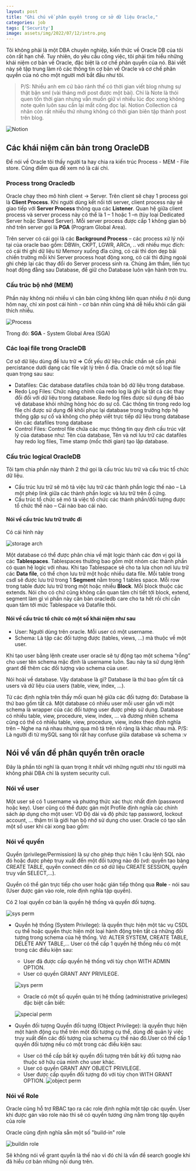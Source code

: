 ```yaml
---
layout: post
title: "Ghi chú về phân quyền trong cơ sở dữ liệu Oracle,"
categories: job
tags: ['Security']
image: assets/img/2022/07/12/intro.png
---
```


Tôi không phải là một DBA chuyên nghiệp, kiến thức về Oracle DB của tôi còn rất hạn chế. Tuy nhiên, do yêu cầu công việc, tôi phải tìm hiểu những khái niệm cơ bản về Oracle, đặc biệt là cơ chế phân quyền của nó. Bài viết này sẽ tập trung làm rõ các thông tin cơ bản về Oracle và cơ chế phân quyền của nó cho một người mới bắt đầu như tôi. 

>P/S: Nhiều anh em cứ bảo rảnh thế có thời gian viết blog nhưng sự thật bận sml (vài tháng mới post được một bài). Chỉ là Note là thói quen tốn thời gian nhưng vẫn muốn giữ vì nhiều lúc đọc xong không note quên luôn sau cần lại mất công đọc lại. Notion Collection cá nhân còn rất nhiều thứ nhưng không có thời gian biên tập thành post trên blog. 

![Notion]( {{site.url}}/assets/img/2022/07/12/notion.png)

## Các khái niệm căn bản trong OracleDB

Để nói về Oracle tôi thấy người ta hay chia ra kiến trúc Process - MEM - File store. Cũng điểm qua để xem nó là cái chi. 

### Process trong Oracledb

Oracle chạy theo mô hình client -> Server. Trên client sẽ chạy 1 process gọi là **Client Process**. Khi người dùng kết nối tới server, client process này sẽ giao tiếp với **Server Process** thông qua các **Listener**. Quan hệ giữa client process và server process này có thể là 1 – 1 hoặc 1 –n  (tùy loại Dedicated Server hoặc Shared Server). Mỗi server process được cấp 1 không gian bộ nhớ trên server gọi là **PGA** (Program Global Area).

Trên server có cái gọi là các **Background Process** – các process xử lý nội tại của oracle bao gồm: DBWn, CKPT, LGWR, ARCn, .. với nhiều mục đích: có cái thì ghi dữ liệu từ Memory xuống đĩa cứng, có cái thì dọn dẹp bãi chiến trường mỗi khi Server process hoạt động xong, có cái thì đứng ngoài ghi chép lại các thay đổi do Server process sinh ra. Chúng âm thầm, liên tục hoạt động đằng sau Database, để giữ cho Database luôn vận hành trơn tru.
 
### Cấu trúc bộ nhớ (MEM)

Phần này không nói nhiều vì căn bản cũng không liên quan nhiều ở nội dung hôm nay, chỉ xin post cái hình - cơ bản nhìn cũng khá dễ hiểu khỏi cần giải thích nhiều. 

![Process]( {{site.url}}/assets/img/2022/07/12/process.png)

Trong đó: **SGA** - System Global Area (SGA)

### Các loại file trong OracleDB

Cơ sở dữ liệu dùng để lưu trữ => Cốt yếu dữ liệu chắc chắn sẽ cần phải percistance dưới dạng các file vật lý trên ổ đĩa. Oracle có một số loại file quan trọng sau sau:

* Datafiles: Các database datafiles chứa toàn bộ dữ liệu trong database.
* Redo Log Files: Chức năng chính của redo log là ghi lại tất cả các thay đổi đối với dữ liệu trong database. Redo log files được sử dụng để bảo vệ database khỏi những hỏng hóc do sự cố. Các thông tin trong redo log file chỉ được sử dụng để khôi phục lại database trong trường hợp hệ thống gặp sự cố và không cho phép viết trực tiếp dữ liệu trong database lên các datafiles trong database
* Control Files: Control file chứa các mục thông tin quy định cấu trúc vật lý của database như: Tên của database, Tên và nơi lưu trữ các datafiles hay redo log files, Time stamp (mốc thời gian) tạo lập database. 

### Cấu trúc logical OracleDB

Tôi tạm chia phần này thành 2 thứ gọi là cấu trúc lưu trữ và cấu trúc tổ chức dữ liệu. 

* Cấu trúc lưu trữ sẽ mô tả việc lưu trữ các thành phần logic thế nào – Là một phép link giữa các thành phần logic và lưu trữ trên ổ cứng. 
* Cấu trúc tổ chức sẽ mô tả việc tổ chức các thành phần/đối tượng được tổ chức thế nào – Cái nào bao cái nào. 

#### Nói về cấu trúc lưu trữ trước đi

Có cái hình này

![storage arch]( {{site.url}}/assets/img/2022/07/12/storagearch.png)
 
Một database có thể được phân chia về mặt logic thành các đơn vị gọi là các **Tablespaces**.  Tablespaces thường bao gồm một nhóm các thành phần có quan hệ logic với nhau. Khi tạo Tablespace sẽ cho ta lựa chọn nơi lưu trữ các **Data file**, có thể chọn lưu trữ một hoặc nhiều data file. Mỗi table trong csdl sẽ được lưu trữ trong 1 **Segment** nằm trong 1 tables space. Mỗi row trong table được lưu trữ  trong một hoặc nhiều **Block**. Mỗi block thuộc các extends. Nói cho có chứ cũng không cần quan tâm chi tiết tới block, extend, segment làm gì vì phần này căn bản oracledb care cho ta hết rồi chỉ cần quan tâm tới mức Tablespace và Datafile thôi.

#### Nói về cấu trúc tổ chức có một số khái niệm như sau

* User: Người dùng trên oracle. Mỗi user có một username.
* Schema: Là tập các đối tượng được (tables, views, …) mà thuộc về một user.

Khi tạo user bằng lệnh create user  oracle sẽ tự động tạo một schema “rỗng” cho user tên schema mặc định là username luôn. Sau này ta sử dụng lệnh grant để thêm các đối tượng vào schema của user.

Nói hoài về database. Vậy database là gì? Database là thứ bao gồm tất cả users và dữ liệu của users (table, view, index, …). 

Từ các định nghĩa trên thấy mối quan hệ giữa các đối tượng đó: Database là thứ bao gồm tất cả. Một database có nhiều user mỗi user gắn với một schema là wrapper của các đối tượng user được phép sử dụng. Database có nhiều table, view, procedure, view, index, … và đương nhiên schema cũng có thể có nhiều table, view, procedure, view, index theo định nghĩa trên – Nghe na ná nhau nhưng qua mô tả trên rõ ràng là khác nhau mà. P/S: Là người đi từ mySQL sang tôi rất hay confuse giữa database và schema :v 

## Nói về vấn đề phân quyền trên oracle

Đây là phần tôi nghĩ là quan trọng ít nhất với những người như tôi người mà không phải DBA chỉ là system security culi.

### Nói về user

Một user sẽ có 1 username và phương thức xác thực nhất định (password hoặc key). User cũng có thể được gán một Profile định nghĩa các chính sách áp dụng cho một user: VD Độ dài và độ phức tạp password, lockout account, … thậm trí là giới hạn bộ nhớ sử dụng cho user.
Oracle có tạo sẵn một số user khi cài xong bao gồm:
 
### Nói về quyền

Quyền (privilege/Permission) là sự cho phép thực hiện 1 câu lệnh SQL nào đó hoặc được phép truy xuất đến một đối tượng nào đó (vd: quyền tạo bảng CREATE TABLE, quyền connect đến cơ sở dữ liệu CREATE SESSION, quyền truy vấn SELECT,…).

Quyền có thể gán trực tiếp cho user hoặc gián tiếp thông qua **Role** - nói sau (User được gán vào role, role định nghĩa tập quyền).

Có 2 loại quyền cơ bản là quyền hệ thống và quyền đối tượng.

![sys perm]({{site.url}}/assets/img/2022/07/12/overviewperm.png)

* Quyền hệ thống (System Privilege): là quyền thực hiện một tác vụ CSDL cụ thể hoặc quyền thực hiện một loại hành động trên tất cả những đối tượng trong schema của hệ thống. Vd: ALTER SYSTEM, CREATE TABLE, DELETE ANY TABLE,… User có thể cấp 1 quyền hệ thống nếu có một trong các điều kiện sau:
  - User đã được cấp quyền hệ thống với tùy chọn WITH ADMIN OPTION.
  - User có quyền GRANT ANY PRIVILEGE.

  ![sys perm]({{site.url}}/assets/img/2022/07/12/sysperm.png)

  - Oracle có một số quyền quản trị hệ thống (administrative privileges) đặc biệt cần biết:

  ![special perm]( {{site.url}}/assets/img/2022/07/12/specialrole.png) 

* Quyền đối tượng Quyền đối tượng (Object Privilege): là quyền thực hiện một hành động cụ thể trên một đối tượng cụ thể, dùng để quản lý việc truy xuất đến các đối tượng của schema cụ thể nào đó.User có thể cấp 1 quyền đối tượng nếu có một trong các điều kiện sau:
  - User có thể cấp bất kỳ quyền đối tượng trên bất kỳ đối tượng nào thuộc sở hữu của mình cho user khác.
  - User có quyền GRANT ANY OBJECT PRIVILEGE.
  -	User được cấp quyền đối tượng đó với tùy chọn WITH GRANT OPTION.
	![object perm]( {{site.url}}/assets/img/2022/07/12/objectperm.png) 

### Nói về Role

Oracle cũng hỗ trợ RBAC tạo ra các role định nghĩa một tập các quyền. User khi được gán vào role nào thì sẽ có quyền tương ứng nằm trong tập quyền của role

Oracle cũng định nghĩa sẵn một số "build-in" role
 
![buildin role]( {{site.url}}/assets/img/2022/07/12/buildinrole.png) 

Sẽ không nói về grant quyền là thế nào vì đó chỉ là vấn đề search google khi đã hiểu cơ bản những nội dung trên.